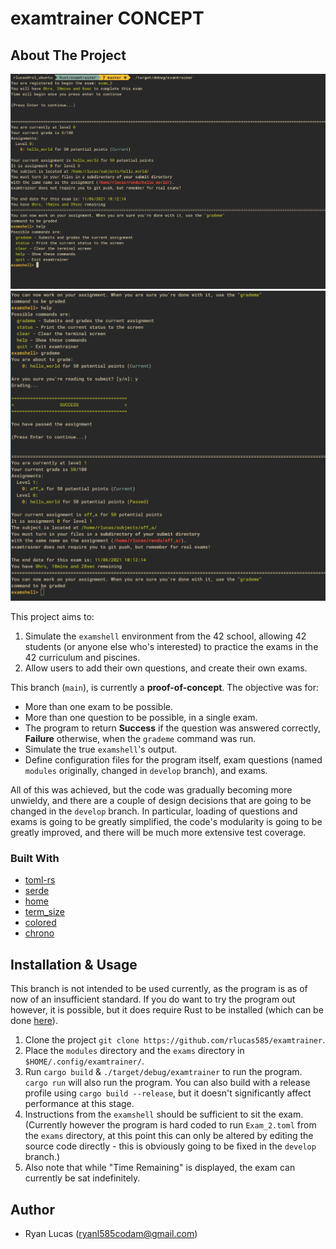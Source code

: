 # examtrainer **CONCEPT**

## About The Project

![examtrainer_screenshot1](images/examtrainer_concept1.png)
![examtrainer_screenshot2](images/examtrainer_concept2.png)

This project aims to:
1. Simulate the `examshell` environment from the 42 school, allowing 42
   students (or anyone else who's interested) to practice the exams in
   the 42 curriculum and piscines.
2. Allow users to add their own questions, and create their own exams.

This branch (`main`), is currently a **proof-of-concept**. The objective
was for:
* More than one exam to be possible.
* More than one question to be possible, in a single exam.
* The program to return **Success** if the question was answered
  correctly, **Failure** otherwise, when the `grademe` command was run.
* Simulate the true `examshell`'s output.
* Define configuration files for the program itself, exam questions
  (named `modules` originally, changed in `develop` branch), and exams.

All of this was achieved, but the code was gradually becoming more
unwieldy, and there are a couple of design decisions that are going to
be changed in the `develop` branch. In particular, loading of questions
and exams is going to be greatly simplified, the code's modularity
is going to be greatly improved, and there will be much more extensive
test coverage.

### Built With

* [toml-rs](https://github.com/alexcrichton/toml-rs)
* [serde](https://github.com/serde-rs/serde)
* [home](https://github.com/brson/home)
* [term_size](https://github.com/clap-rs/term_size-rs)
* [colored](https://github.com/mackwic/colored)
* [chrono](https://github.com/chronotope/chrono)

## Installation & Usage

This branch is not intended to be used currently, as the program is as
of now of an insufficient standard. If you do want to try the program
out however, it is possible, but it does require Rust to be installed
(which can be done [here](https://www.rust-lang.org/tools/install)).

1. Clone the project `git clone https://github.com/rlucas585/examtrainer`.
2. Place the `modules` directory and the `exams` directory in
   `$HOME/.config/examtrainer/`.
3. Run `cargo build` & `./target/debug/examtrainer` to run the program.
   `cargo run` will also run the program. You can also build with a
   release profile using `cargo build --release`, but it doesn't
   significantly affect performance at this stage.
4. Instructions from the `examshell` should be sufficient to sit the
   exam. (Currently however the program is hard coded to run
   `Exam_2.toml` from the `exams` directory, at this point this can only
   be altered by editing the source code directly - this is obviously
   going to be fixed in the `develop` branch.)
5. Also note that while "Time Remaining" is displayed, the exam can
   currently be sat indefinitely.

## Author

- Ryan Lucas (ryanl585codam@gmail.com)
